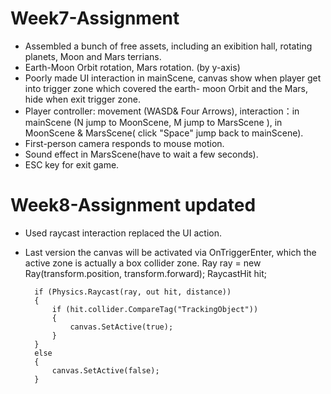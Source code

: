 # Week7-Assignment
 - Assembled a bunch of free assets, including an exibition hall, rotating planets, Moon and Mars terrians.
 - Earth-Moon Orbit rotation, Mars rotation. (by y-axis)  
 - Poorly made UI interaction in mainScene, canvas show when player get into trigger zone which covered the earth- moon Orbit and the Mars, hide when exit trigger zone.  
 - Player controller: movement (WASD& Four Arrows), interaction：in mainScene (N jump to MoonScene, M jump to MarsScene ), in MoonScene & MarsScene( click "Space" jump back to mainScene).  
 - First-person camera responds to mouse motion.  
 - Sound effect in MarsScene(have to wait a few seconds).  
 - ESC key for exit game.

# Week8-Assignment updated  
- Used raycast interaction replaced the UI action.
- Last version the canvas will be activated via OnTriggerEnter, which the active zone is actually a box collider zone.
        Ray ray = new Ray(transform.position, transform.forward);
        RaycastHit hit;

        if (Physics.Raycast(ray, out hit, distance))
        {
            if (hit.collider.CompareTag("TrackingObject"))
            {
                canvas.SetActive(true);
            }
        }
        else
        {
            canvas.SetActive(false);
        }
